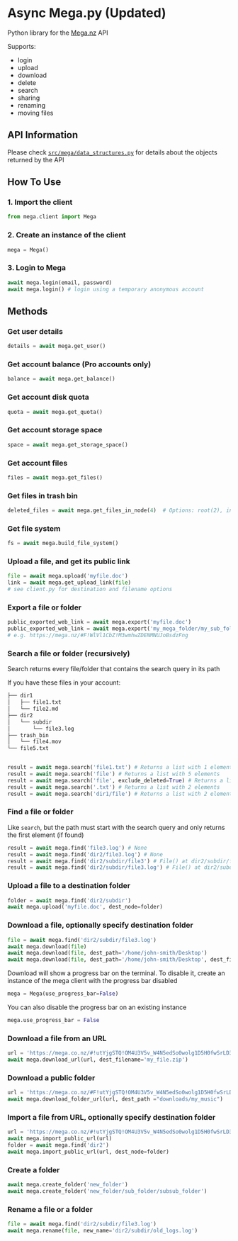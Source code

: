 # Async Mega.py (Updated)

Python library for the [Mega.nz](https://mega.nz/) API

Supports:

- login
- upload
- download
- delete
- search
- sharing
- renaming
- moving files

## API Information

Please check [`src/mega/data_structures.py`](src/mega/data_structures.py) for details about the objects returned by the API

## How To Use

### 1. Import the client

```python
from mega.client import Mega
```

### 2. Create an instance of the client

```python
mega = Mega()
```

### 3. Login to Mega

```python
await mega.login(email, password)
await mega.login() # login using a temporary anonymous account
```

## Methods

### Get user details

```python
details = await mega.get_user()
```

### Get account balance (Pro accounts only)

```python
balance = await mega.get_balance()
```

### Get account disk quota

```python
quota = await mega.get_quota()
```

### Get account storage space

```python
space = await mega.get_storage_space()
```

### Get account files

```python
files = await mega.get_files()
```

### Get files in trash bin

```python
deleted_files = await mega.get_files_in_node(4)  # Options: root(2), inbox(3), trashbin (4)
```

### Get file system

```python
fs = await mega.build_file_system()
```

### Upload a file, and get its public link

```python
file = await mega.upload('myfile.doc')
link = await mega.get_upload_link(file)
# see client.py for destination and filename options
```

### Export a file or folder

```python
public_exported_web_link = await mega.export('myfile.doc')
public_exported_web_link = await mega.export('my_mega_folder/my_sub_folder_to_share')
# e.g. https://mega.nz/#F!WlVl1CbZ!M3wmhwZDENMNUJoBsdzFng
```

### Search a file or folder (recursively)

Search returns every file/folder that contains the  search query in its path

If you have these files in your account:

```bash
├── dir1
│   ├── file1.txt
│   └── file2.md
├── dir2
│   └── subdir
│       └── file3.log
├── trash_bin
│   └── file4.mov
└── file5.txt
```

```python

result = await mega.search('file1.txt') # Returns a list with 1 element, dir1/file1.txt
result = await mega.search('file') # Returns a list with 5 elements
result = await mega.search('file', exclude_deleted=True) # Returns a list with 4 elements
result = await mega.search('.txt') # Returns a list with 2 elements
result = await mega.search('dir1/file') # Returns a list with 2 elements
```

### Find a file or folder

Like `search`, but the path must start with the search query and only returns the first element (if found)

```python
result = await mega.find('file3.log') # None
result = await mega.find('dir2/file3.log') # None
result = await mega.find('dir2/subdir/file3') # File() at dir2/subdir/file3.log'
result = await mega.find('dir2/subdir/file3.log') # File() at dir2/subdir/file3.log'
```

### Upload a file to a destination folder

```python
folder = await mega.find('dir2/subdir')
await mega.upload('myfile.doc', dest_node=folder)
```

### Download a file, optionally specify destination folder

```python
file = await mega.find('dir2/subdir/file3.log')
await mega.download(file)
await mega.download(file, dest_path='/home/john-smith/Desktop')
await mega.download(file, dest_path='/home/john-smith/Desktop', dest_filename='my_logs.log')
```

Download will show a progress bar on the terminal. To disable it, create an instance of the mega client with the progress bar disabled

```python
mega = Mega(use_progress_bar=False)
```

You can also disable the progress bar on an existing instance

```python
mega.use_progress_bar = False
```

### Download a file from an URL

```python
url = 'https://mega.co.nz/#!utYjgSTQ!OM4U3V5v_W4N5edSo0wolg1D5H0fwSrLD3oLnLuS9pc'
await mega.download_url(url, dest_filename='my_file.zip')
```

### Download a public folder

```python
url = 'https://mega.co.nz/#F!utYjgSTQ!OM4U3V5v_W4N5edSo0wolg1D5H0fwSrLD3oLnLuS9pc'
await mega.download_folder_url(url, dest_path ="downloads/my_music")
```

### Import a file from URL, optionally specify destination folder

```python
url = 'https://mega.co.nz/#!utYjgSTQ!OM4U3V5v_W4N5edSo0wolg1D5H0fwSrLD3oLnLuS9pc'
await mega.import_public_url(url)
folder = await mega.find('dir2')
await mega.import_public_url(url, dest_node=folder)
```

### Create a folder

```python
await mega.create_folder('new_folder')
await mega.create_folder('new_folder/sub_folder/subsub_folder')
```

### Rename a file or a folder

```python
file = await mega.find('dir2/subdir/file3.log')
await mega.rename(file, new_name='dir2/subdir/old_logs.log')
```
